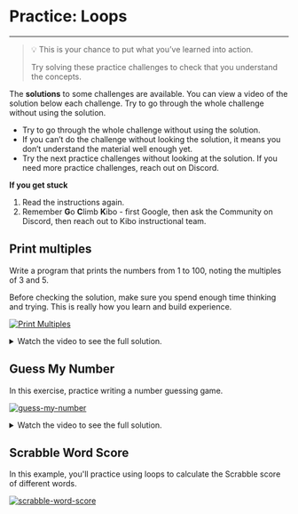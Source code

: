 # Practice: Loops

---

> 💡 This is your chance to put what you’ve learned into action.
>
> Try solving these practice challenges to check that you understand the concepts.

The **solutions** to some challenges are available. You can view a video of the 
solution below each challenge. Try to go through the whole challenge without 
using the solution.

* Try to go through the whole challenge without using the solution.
* If you can’t do the challenge without looking the solution, it means you don’t understand the material well enough yet.
* Try the next practice challenges without looking at the solution. If you need more practice challenges, reach out on Discord.

<aside>

**If you get stuck**
1. Read the instructions again.
2. Remember **G**o **C**limb **K**ibo - first Google, then ask the Community on Discord, then reach out to Kibo instructional team.

</aside>

## Print multiples

Write a program that prints the numbers from 1 to 100, noting the multiples of 3 and 5.

Before checking the solution, make sure you spend enough time thinking and trying. This is really how you learn and build experience.

[![Print Multiples](https://img.shields.io/badge/Open%20Project-Print%20Multiples-blue)](https://classroom.github.com/a/Mtvsp9WU)

<details><summary>Watch the video to see the full solution.</summary>

<div style="position: relative; padding-bottom: 56.25%; height: 0;"><iframe src="https://www.loom.com/embed/ab9c0184aaee4f3a9b05a7e66fef46ff" frameborder="0" webkitallowfullscreen mozallowfullscreen allowfullscreen style="position: absolute; top: 0; left: 0; width: 100%; height: 100%;"></iframe></div>

</details>

## Guess My Number

In this exercise, practice writing a number guessing game.

[![guess-my-number](https://img.shields.io/static/v1?label=Open%20Project&message=guess%20my%20number&color=blue)](https://classroom.github.com/a/gUPe7o2Y)

<details><summary>Watch the video to see the full solution.</summary>

<div style="position: relative; padding-bottom: 56.25%; height: 0;"><iframe src="https://www.loom.com/embed/c4e8de950300449f814416d6665809cc" frameborder="0" webkitallowfullscreen mozallowfullscreen allowfullscreen style="position: absolute; top: 0; left: 0; width: 100%; height: 100%;"></iframe></div>

</details>

## Scrabble Word Score

In this example, you'll practice using loops to calculate the Scrabble score of different words.

[![scrabble-word-score](https://img.shields.io/static/v1?label=Open%20Project&message=scrabble%20word%20score&color=blue)](https://classroom.github.com/a/Kr4MeJoJ)
